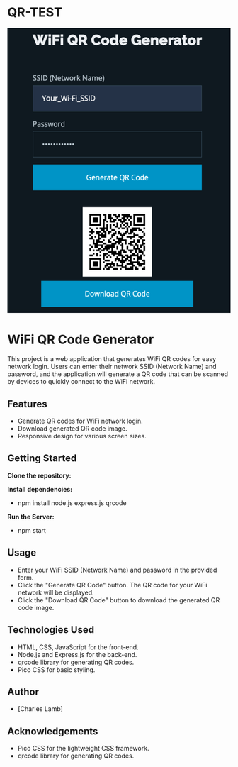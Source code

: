 # QR-TEST

<div style="text-align:center">
    <img src="./public/Screen Shot 2023-08-11 at 10.23.39 PM.png" alt="Screen Sot">
</div>

<!-- ![screen shot](./public/Screen%20Shot%202023-08-11%20at%2010.23.39%20PM.png) -->

# WiFi QR Code Generator

This project is a web application that generates WiFi QR codes for easy network login. Users can enter their network SSID (Network Name) and password, and the application will generate a QR code that can be scanned by devices to quickly connect to the WiFi network.

## Features

- Generate QR codes for WiFi network login.
- Download generated QR code image.
- Responsive design for various screen sizes.

## Getting Started

**Clone the repository:**

**Install dependencies:**

- npm install node.js express.js qrcode

**Run the Server:**

- npm start

## Usage

- Enter your WiFi SSID (Network Name) and password in the provided form.
- Click the "Generate QR Code" button.
  The QR code for your WiFi network will be displayed.
- Click the "Download QR Code" button to download the generated QR code image.

## Technologies Used

- HTML, CSS, JavaScript for the front-end.
- Node.js and Express.js for the back-end.
- qrcode library for generating QR codes.
- Pico CSS for basic styling.

## Author

- [Charles Lamb]

## Acknowledgements

- Pico CSS for the lightweight CSS framework.
- qrcode library for generating QR codes.
